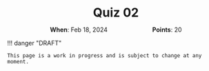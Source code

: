 <h1 style="margin-bottom: 0.4em; text-align: center;">
    Quiz 02
</h1>

<p style="text-align: center;">
    <object hspace="50">
        <strong>When</strong></a>: Feb 18, 2024
    </object>
    <object hspace="50">
        <strong>Points</strong></a>: 20
    </object>
</p>

!!! danger "DRAFT"

    This page is a work in progress and is subject to change at any moment.
